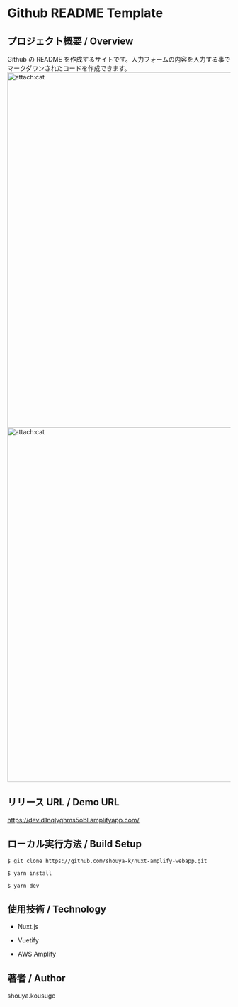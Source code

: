 # Github README Template

## プロジェクト概要 / Overview

Github の README を作成するサイトです。入力フォームの内容を入力する事でマークダウンされたコードを作成できます。
<img src="https://user-images.githubusercontent.com/65233189/100769465-6a8ad700-343f-11eb-8a00-b5631b7532f9.png" alt="attach:cat" title="attach:cat" width="800">
<img src="https://user-images.githubusercontent.com/65233189/100769497-79718980-343f-11eb-813e-53709cc3c669.png" alt="attach:cat" title="attach:cat" width="800">

## リリース URL / Demo URL

https://dev.d1nqlyqhms5obl.amplifyapp.com/

## ローカル実行方法 / Build Setup

```
$ git clone https://github.com/shouya-k/nuxt-amplify-webapp.git

$ yarn install

$ yarn dev

```

## 使用技術 / Technology

- Nuxt.js

- Vuetify

- AWS Amplify

## 著者 / Author

shouya.kousuge
